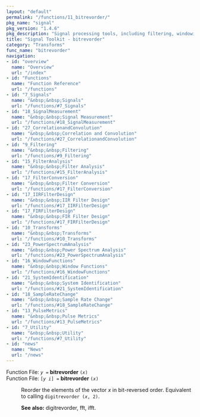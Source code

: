 ```yaml
---
layout: "default"
permalink: "/functions/11_bitrevorder/"
pkg_name: "signal"
pkg_version: "1.4.6"
pkg_description: "Signal processing tools, including filtering, windowing and display functions."
title: "Signal Toolkit - bitrevorder"
category: "Transforms"
func_name: "bitrevorder"
navigation:
- id: "overview"
  name: "Overview"
  url: "/index"
- id: "Functions"
  name: "Function Reference"
  url: "/functions"
- id: "7_Signals"
  name: "&nbsp;&nbsp;Signals"
  url: "/functions/#7_Signals"
- id: "18_SignalMeasurement"
  name: "&nbsp;&nbsp;Signal Measurement"
  url: "/functions/#18_SignalMeasurement"
- id: "27_CorrelationandConvolution"
  name: "&nbsp;&nbsp;Correlation and Convolution"
  url: "/functions/#27_CorrelationandConvolution"
- id: "9_Filtering"
  name: "&nbsp;&nbsp;Filtering"
  url: "/functions/#9_Filtering"
- id: "15_FilterAnalysis"
  name: "&nbsp;&nbsp;Filter Analysis"
  url: "/functions/#15_FilterAnalysis"
- id: "17_FilterConversion"
  name: "&nbsp;&nbsp;Filter Conversion"
  url: "/functions/#17_FilterConversion"
- id: "17_IIRFilterDesign"
  name: "&nbsp;&nbsp;IIR Filter Design"
  url: "/functions/#17_IIRFilterDesign"
- id: "17_FIRFilterDesign"
  name: "&nbsp;&nbsp;FIR Filter Design"
  url: "/functions/#17_FIRFilterDesign"
- id: "10_Transforms"
  name: "&nbsp;&nbsp;Transforms"
  url: "/functions/#10_Transforms"
- id: "23_PowerSpectrumAnalysis"
  name: "&nbsp;&nbsp;Power Spectrum Analysis"
  url: "/functions/#23_PowerSpectrumAnalysis"
- id: "16_WindowFunctions"
  name: "&nbsp;&nbsp;Window Functions"
  url: "/functions/#16_WindowFunctions"
- id: "21_SystemIdentification"
  name: "&nbsp;&nbsp;System Identification"
  url: "/functions/#21_SystemIdentification"
- id: "18_SampleRateChange"
  name: "&nbsp;&nbsp;Sample Rate Change"
  url: "/functions/#18_SampleRateChange"
- id: "13_PulseMetrics"
  name: "&nbsp;&nbsp;Pulse Metrics"
  url: "/functions/#13_PulseMetrics"
- id: "7_Utility"
  name: "&nbsp;&nbsp;Utility"
  url: "/functions/#7_Utility"
- id: "news"
  name: "News"
  url: "/news"
---
```

<dl class="first-deftypefn">
<dt class="deftypefn" id="index-bitrevorder"><span class="category-def">Function File: </span><span><code class="def-type"><var class="var">y</var> =</code> <strong class="def-name">bitrevorder</strong> <code class="def-code-arguments">(<var class="var">x</var>)</code><a class="copiable-link" href="#index-bitrevorder"></a></span></dt>
<dt class="deftypefnx def-cmd-deftypefn" id="index-bitrevorder-1"><span class="category-def">Function File: </span><span><code class="def-type">[<var class="var">y</var> <var class="var">i</var>] =</code> <strong class="def-name">bitrevorder</strong> <code class="def-code-arguments">(<var class="var">x</var>)</code><a class="copiable-link" href="#index-bitrevorder-1"></a></span></dt>
<dd><p>Reorder the elements of the vector <var class="var">x</var> in bit-reversed order.
 Equivalent to calling <code class="code">digitrevorder (<var class="var">x</var>, 2)</code>.
 </p>
<p><strong class="strong">See also:</strong> digitrevorder, fft, ifft.
 </p></dd></dl>